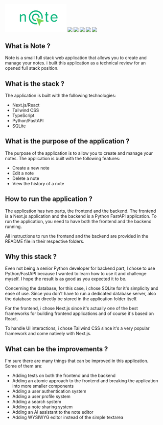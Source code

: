 <img src="logo.svg" alt="drawing" style="width:200px;"/>

<img src="https://img.shields.io/badge/Python-3-emerald">
<img src="https://img.shields.io/badge/Next.js-14-emerald">
<img src="https://img.shields.io/badge/Tailwind-3.4.1-emerald">
<img src="https://img.shields.io/badge/Fastapi-0.111.0-emerald">
<img src="https://img.shields.io/badge/Node-21.6.1-emerald">

## What is Note ?

Note is a small full stack web application that allows you to create and manage your notes. i built this application as a technical review for an opened full stack position.

## What is the stack ?

The application is built with the following technologies:

- Next.js/React
- Tailwind CSS
- TypeScript
- Python/FastAPI
- SQLite

## What is the purpose of the application ?

The purpose of the application is to allow you to create and manage your notes. The application is built with the following features:

- Create a new note
- Edit a note
- Delete a note
- View the history of a note

## How to run the application ?

The application has two parts, the frontend and the backend. The frontend is a Next.js application and the backend is a Python FastAPI application. To run the application, you need to have both the frontend and the backend running.

All instructions to run the frontend and the backend are provided in the README file in their respective folders.

## Why this stack ?

Even not being a senior Python developer for backend part, I chose to use Python/FastAPI because I wanted to learn how to use it and challenge myself. I hope the result is as good as you expected it to be.

Concerning the database, for this case, i chose SQLite for it's simplicity and ease of use. Since you don't have to run a dedicated database server, also the database can directly be stored in the application folder itself.

For the frontend, i chose Next.js since it's actually one of the best frameworks for building frontend applications and of course it's based on React.

To handle UI interactions, i chose Tailwind CSS since it's a very popular framework and come natively with Next.js.

## What can be the improvements ?

I'm sure there are many things that can be improved in this application. Some of them are:

- Adding tests on both the frontend and the backend
- Adding an atomic approach to the frontend and breaking the application into more smaller components
- Adding a user authentication system
- Adding a user profile system
- Adding a search system
- Adding a note sharing system
- Adding an AI assistant to the note editor
- Adding WYSIWYG editor instead of the simple textarea
